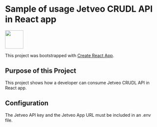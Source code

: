 # Sample of usage Jetveo CRUDL API in React app

<a href="https://jetveo.io/">
<img src="https://jetveo.io/img/logo_top.svg" height="60">
</a>

This project was bootstrapped with [Create React App](https://github.com/facebook/create-react-app).

## Purpose of this Project

This project shows how a developer can consume Jetveo CRUDL API in React app.

## Configuration

The Jetveo API key and the Jetveo App URL must be included in an .env file.
